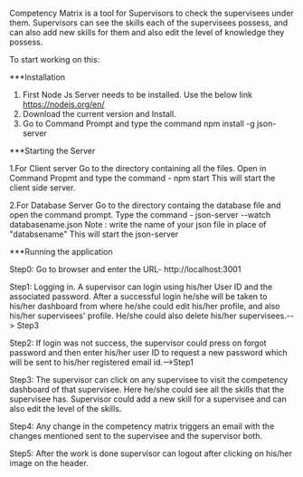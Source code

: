 Competency Matrix is a tool for Supervisors to check the supervisees under them.
Supervisors can see the skills each of the supervisees possess, and can also add new skills for them and also edit the level of knowledge they possess.

To start working on this:

***Installation

1. First Node Js Server needs to be installed. Use the below link
     	https://nodejs.org/en/
2. Download the current version and Install.
3. Go to Command Prompt and type the command 
	npm install -g json-server

***Starting the Server

1.For Client server
	Go to the directory containing all the files. Open in Command Propmt and type the command - 
	npm start
 	This will start the client side server.

2.For Database Server
	Go to the directory containg the database file and open the command prompt. Type the command -
   	json-server --watch databasename.json
	Note : write the name of your json file in place of "databsename"
	This will start the json-server

***Running the application

Step0: Go to browser and enter the URL- http://localhost:3001

Step1: Logging in. A supervisor can login using his/her User ID and the associated password. After a successful login he/she will be taken to his/her dashboard from where he/she could edit his/her profile, and also his/her supervisees' profile. He/she could also delete his/her supervisees.--> Step3

Step2: If login was not success, the supervisor could press on forgot password and then enter his/her user ID to request a new password which will be sent to his/her registered email id.-->Step1

Step3: The supervisor can click on any supervisee to visit the competency dashboard of that supervisee. Here he/she could see all the skills that the supervisee has. Supervisor could add a new skill for a supervisee and can also edit the level of the skills.

Step4: Any change in the competency matrix triggers an email with the changes mentioned sent to the supervisee and the supervisor both.

Step5: After the work is done supervisor can logout after clicking on his/her image on the header.